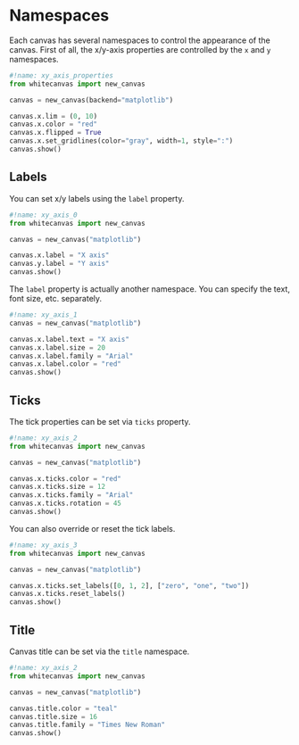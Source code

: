 # Namespaces

Each canvas has several namespaces to control the appearance of the canvas. First of
all, the x/y-axis properties are controlled by the `x` and `y` namespaces.

``` python
#!name: xy_axis_properties
from whitecanvas import new_canvas

canvas = new_canvas(backend="matplotlib")

canvas.x.lim = (0, 10)
canvas.x.color = "red"
canvas.x.flipped = True
canvas.x.set_gridlines(color="gray", width=1, style=":")
canvas.show()
```

## Labels

You can set x/y labels using the `label` property.

``` python
#!name: xy_axis_0
from whitecanvas import new_canvas

canvas = new_canvas("matplotlib")

canvas.x.label = "X axis"
canvas.y.label = "Y axis"
canvas.show()
```

The `label` property is actually another namespace. You can specify the text, font size,
etc. separately.

``` python
#!name: xy_axis_1
canvas = new_canvas("matplotlib")

canvas.x.label.text = "X axis"
canvas.x.label.size = 20
canvas.x.label.family = "Arial"
canvas.x.label.color = "red"
canvas.show()
```

## Ticks

The tick properties can be set via `ticks` property.

``` python
#!name: xy_axis_2
from whitecanvas import new_canvas

canvas = new_canvas("matplotlib")

canvas.x.ticks.color = "red"
canvas.x.ticks.size = 12
canvas.x.ticks.family = "Arial"
canvas.x.ticks.rotation = 45
canvas.show()
```

You can also override or reset the tick labels.

``` python
#!name: xy_axis_3
from whitecanvas import new_canvas

canvas = new_canvas("matplotlib")

canvas.x.ticks.set_labels([0, 1, 2], ["zero", "one", "two"])
canvas.x.ticks.reset_labels()
canvas.show()
```

## Title

Canvas title can be set via the `title` namespace.

``` python
#!name: xy_axis_2
from whitecanvas import new_canvas

canvas = new_canvas("matplotlib")

canvas.title.color = "teal"
canvas.title.size = 16
canvas.title.family = "Times New Roman"
canvas.show()
```
